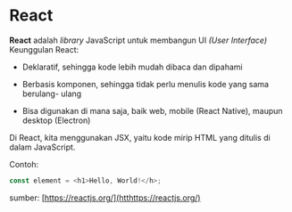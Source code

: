 # React
**React** adalah *library* JavaScript untuk membangun UI *(User Interface)*  
Keunggulan React:  

- Deklaratif, sehingga kode lebih mudah dibaca dan dipahami

- Berbasis komponen, sehingga tidak perlu menulis kode yang sama berulang-
ulang

- Bisa digunakan di mana saja, baik web, mobile (React Native), maupun
desktop (Electron)  

Di React, kita menggunakan JSX, yaitu kode mirip HTML yang ditulis di dalam
JavaScript.  

Contoh:
```js
const element = <h1>Hello, World!</h>;
```
sumber: [https://reactjs.org/](htthttps://reactjs.org/)

